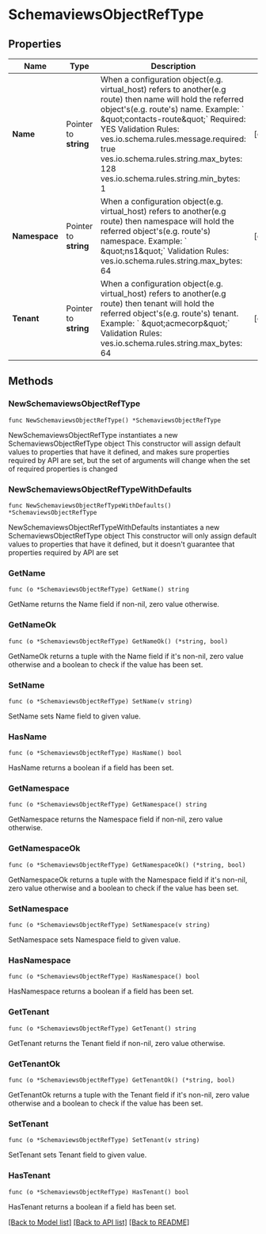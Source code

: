# SchemaviewsObjectRefType

## Properties

Name | Type | Description | Notes
------------ | ------------- | ------------- | -------------
**Name** | Pointer to **string** |  When a configuration object(e.g. virtual_host) refers to another(e.g route)  then name will hold the referred object&#39;s(e.g. route&#39;s) name.  Example: &#x60; \&quot;contacts-route\&quot;&#x60;  Required: YES  Validation Rules:   ves.io.schema.rules.message.required: true   ves.io.schema.rules.string.max_bytes: 128   ves.io.schema.rules.string.min_bytes: 1  | [optional] 
**Namespace** | Pointer to **string** |  When a configuration object(e.g. virtual_host) refers to another(e.g route)  then namespace will hold the referred object&#39;s(e.g. route&#39;s) namespace.  Example: &#x60; \&quot;ns1\&quot;&#x60;  Validation Rules:   ves.io.schema.rules.string.max_bytes: 64  | [optional] 
**Tenant** | Pointer to **string** |  When a configuration object(e.g. virtual_host) refers to another(e.g route)  then tenant will hold the referred object&#39;s(e.g. route&#39;s) tenant.  Example: &#x60; \&quot;acmecorp\&quot;&#x60;  Validation Rules:   ves.io.schema.rules.string.max_bytes: 64  | [optional] 

## Methods

### NewSchemaviewsObjectRefType

`func NewSchemaviewsObjectRefType() *SchemaviewsObjectRefType`

NewSchemaviewsObjectRefType instantiates a new SchemaviewsObjectRefType object
This constructor will assign default values to properties that have it defined,
and makes sure properties required by API are set, but the set of arguments
will change when the set of required properties is changed

### NewSchemaviewsObjectRefTypeWithDefaults

`func NewSchemaviewsObjectRefTypeWithDefaults() *SchemaviewsObjectRefType`

NewSchemaviewsObjectRefTypeWithDefaults instantiates a new SchemaviewsObjectRefType object
This constructor will only assign default values to properties that have it defined,
but it doesn't guarantee that properties required by API are set

### GetName

`func (o *SchemaviewsObjectRefType) GetName() string`

GetName returns the Name field if non-nil, zero value otherwise.

### GetNameOk

`func (o *SchemaviewsObjectRefType) GetNameOk() (*string, bool)`

GetNameOk returns a tuple with the Name field if it's non-nil, zero value otherwise
and a boolean to check if the value has been set.

### SetName

`func (o *SchemaviewsObjectRefType) SetName(v string)`

SetName sets Name field to given value.

### HasName

`func (o *SchemaviewsObjectRefType) HasName() bool`

HasName returns a boolean if a field has been set.

### GetNamespace

`func (o *SchemaviewsObjectRefType) GetNamespace() string`

GetNamespace returns the Namespace field if non-nil, zero value otherwise.

### GetNamespaceOk

`func (o *SchemaviewsObjectRefType) GetNamespaceOk() (*string, bool)`

GetNamespaceOk returns a tuple with the Namespace field if it's non-nil, zero value otherwise
and a boolean to check if the value has been set.

### SetNamespace

`func (o *SchemaviewsObjectRefType) SetNamespace(v string)`

SetNamespace sets Namespace field to given value.

### HasNamespace

`func (o *SchemaviewsObjectRefType) HasNamespace() bool`

HasNamespace returns a boolean if a field has been set.

### GetTenant

`func (o *SchemaviewsObjectRefType) GetTenant() string`

GetTenant returns the Tenant field if non-nil, zero value otherwise.

### GetTenantOk

`func (o *SchemaviewsObjectRefType) GetTenantOk() (*string, bool)`

GetTenantOk returns a tuple with the Tenant field if it's non-nil, zero value otherwise
and a boolean to check if the value has been set.

### SetTenant

`func (o *SchemaviewsObjectRefType) SetTenant(v string)`

SetTenant sets Tenant field to given value.

### HasTenant

`func (o *SchemaviewsObjectRefType) HasTenant() bool`

HasTenant returns a boolean if a field has been set.


[[Back to Model list]](../README.md#documentation-for-models) [[Back to API list]](../README.md#documentation-for-api-endpoints) [[Back to README]](../README.md)


